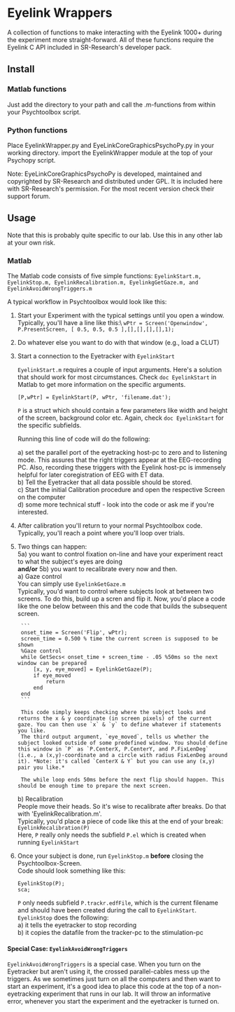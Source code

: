 # Eyelink Wrappers

A collection of functions to make interacting with the Eyelink 1000+ 
during the experiment more straight-forward.
All of these functions require the Eyelink C API included in SR-Research's
developer pack.

## Install

### Matlab functions

Just add the directory to your path and call the .m-functions from within
your Psychtoolbox script.

### Python functions

Place EyelinkWrapper.py and EyeLinkCoreGraphicsPsychoPy.py in your working directory.
import the EyelinkWrapper module at the top of your Psychopy script.

Note: EyeLinkCoreGraphicsPsychoPy is developed, maintained and copyrighted by SR-Research and distributed under GPL. It is included here with SR-Research's permission. For the most recent version check their support forum.

## Usage

Note that this is probably quite specific to our lab. Use this in any other lab at your own risk.

### Matlab
The Matlab code consists of five simple functions: `EyelinkStart.m, EyelinkStop.m, EyelinkRecalibration.m, EyelinkgGetGaze.m, and EyelinkAvoidWrongTriggers.m`

A typical workflow in Psychtoolbox would look like this:

1. Start your Experiment with the typical settings until you open a window. Typically, you'll have a line like this:\\
	`wPtr = Screen('Openwindow', P.PresentScreen, [ 0.5, 0.5, 0.5 ],[],[],[],[],1);`
2. Do whatever else you want to do with that window (e.g., load a CLUT)
3. Start a connection to the Eyetracker with `EyelinkStart`

	`EyelinkStart.m` requires a couple of input arguments. Here's a solution that should work for most circumstances. Check `doc EyelinkStart` in Matlab to get more information on the specific arguments.
	
	`[P,wPtr] = EyelinkStart(P, wPtr, 'filename.dat');`
	
	`P` is a struct which should contain a few parameters like width and height of the screen, background color etc. Again, check `doc EyelinkStart` for the specific subfields.
	
	Running this line of code will do the following:
	
	a) set the parallel port of the eyetracking host-pc to zero and to listening mode. This assures that the right triggers appear at the EEG-recording PC. Also, recording these triggers with the Eyelink host-pc is immensely helpful for later coregistration of EEG with ET data.  
	b) Tell the Eyetracker that all data possible should be stored.  
	c) Start the initial Calibration procedure and open the respective Screen on the computer  
	d) some more technical stuff - look into the code or ask me if you're interested.  
4. After calibration you'll return to your normal Psychtoolbox code. Typically, you'll reach a point where you'll loop over trials.  
5. Two things can happen:  
	5a) you want to control fixation on-line and have your experiment react to what the subject's eyes are doing  
	**and/or** 5b) you want to recalibrate every now and then.  
	a) Gaze control  
		You can simply use `EyelinkGetGaze.m`  
		Typically, you'd want to control where subjects look at between two screens. To do this, build up a scren and flip it. Now, you'd place a code like the one below between this and the code that builds the subsequent screen.  
		
		``` 
		onset_time = Screen('Flip', wPtr);
		screen_time = 0.500 % time the current screen is supposed to be shown
		%Gaze control
		while GetSecs< onset_time + screen_time - .05 %50ms so the next window can be prepared
			[x, y, eye_moved] = EyelinkGetGaze(P);
			if eye_moved
				return
			end
		end
		```
			
		This code simply keeps checking where the subject looks and returns the x & y coordinate (in screen pixels) of the current gaze. You can then use `x` & `y` to define whatever if statements you like.  
		The third output argument, `eye_moved`, tells us whether the subject looked outside of some predefined window. You should define this window in `P` as `P.CenterX, P.CenterY, and P.FixLenDeg` (i.e., a (x,y)-coordinate and a circle with radius FixLenDeg around it). *Note: it's called `CenterX & Y` but you can use any (x,y) pair you like.*  
		
		The while loop ends 50ms before the next flip should happen. This should be enough time to prepare the next screen.  
	b) Recalibration  
		People move their heads. So it's wise to recalibrate after breaks. Do that with 'EyelinkRecalibration.m'.  
		Typically, you'd place a piece of code like this at the end of your break:  
		`EyelinkRecalibration(P)`  
		Here, `P` really only needs the subfield `P.el` which is created when running `EyelinkStart`  
6. Once your subject is done, run `EyelinkStop.m` **before** closing the Psychtoolbox-Screen.  
	Code should look something like this:  
	
	```
	EyelinkStop(P);
	sca;
	```
	
	`P` only needs subfield `P.trackr.edfFile`, which is the current filename and should have been created during the call to `EyelinkStart`.  
	`EyelinkStop` does the following:  
	a) it tells the eyetracker to stop recording  
	b) it copies the datafile from the tracker-pc to the stimulation-pc  
	
#### Special Case: `EyelinkAvoidWrongTriggers`

`EyelinkAvoidWrongTriggers` is a special case. When you turn on the Eyetracker but aren't using it, the crossed parallel-cables mess up the triggers. As we sometimes just turn on all the computers and then want to start an experiment, it's a good idea to place this code at the top of a non-eyetracking experiment that runs in our lab. It will throw an informative error, whenever you start the experiment and the eyetracker is turned on.
